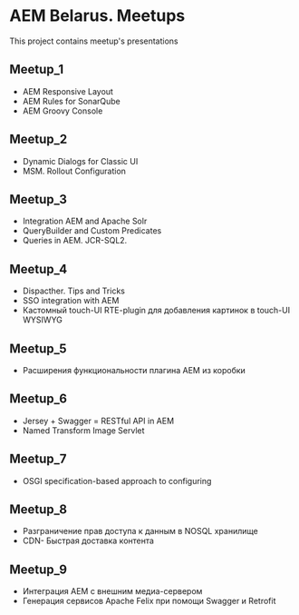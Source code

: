 # AEM Belarus. Meetups

This project contains meetup's presentations

## Meetup_1
* AEM Responsive Layout
* AEM Rules for SonarQube 
* AEM Groovy Console 

## Meetup_2
* Dynamic Dialogs for Classic UI 
* MSM. Rollout Configuration

## Meetup_3
* Integration AEM and Apache Solr
* QueryBuilder and Custom Predicates
* Queries in AEM. JCR-SQL2.

## Meetup_4
* Dispacther. Tips and Tricks 
* SSO integration with AEM
* Кастомный touch-UI RTE-plugin для добавления картинок в touch-UI WYSIWYG

## Meetup_5
* Расширения функциональности плагина АЕМ из коробки

## Meetup_6
* Jersey + Swagger = RESTful API in AEM
* Named Transform Image Servlet

## Meetup_7
* OSGI specification-based approach to configuring

## Meetup_8
* Разграничение прав доступа к данным в NOSQL хранилище
* CDN- Быстрая доставка контента

## Meetup_9
* Интеграция AEM с внешним медиа-сервером
* Генерация сервисов Apache Felix при помощи Swagger и Retrofit
